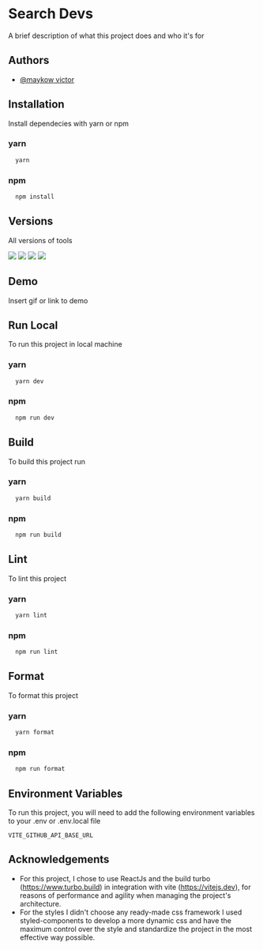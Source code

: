 # Search Devs

A brief description of what this project does and who it's for

## Authors

- [@maykow victor](https://www.github.com/maykowww)

## Installation

Install dependecies with yarn or npm

### yarn

```bash
  yarn
```

### npm

```bash
  npm install
```

## Versions

All versions of tools

[![](https://img.shields.io/badge/Node-18.14.0-green.svg)](https://nodejs.org/en/)
[![](https://img.shields.io/badge/React-18.0.27-blue.svg)](https://pt-br.reactjs.org)
[![](https://img.shields.io/badge/Vite-^4.1.0-pink.svg)](https://vitejs.dev/)
[![](https://img.shields.io/badge/Turbo-Latest-red.svg)](https://turbo.build)

## Demo

Insert gif or link to demo

## Run Local

To run this project in local machine

### yarn

```bash
  yarn dev
```

### npm

```bash
  npm run dev
```

## Build

To build this project run

### yarn

```bash
  yarn build
```

### npm

```bash
  npm run build
```

## Lint

To lint this project

### yarn

```bash
  yarn lint
```

### npm

```bash
  npm run lint
```

## Format

To format this project

### yarn

```bash
  yarn format
```

### npm

```bash
  npm run format
```

## Environment Variables

To run this project, you will need to add the following environment variables to your .env or .env.local file

`VITE_GITHUB_API_BASE_URL`

## Acknowledgements

- For this project, I chose to use ReactJs and the build turbo (https://www.turbo.build) in integration with vite (https://vitejs.dev), for reasons of performance and agility when managing the project's architecture.
- For the styles I didn't choose any ready-made css framework I used styled-components to develop a more dynamic css and have the maximum control over the style and standardize the project in the most effective way possible.
